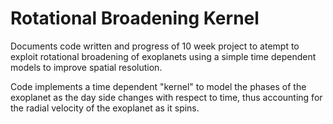 # Rotational Broadening Kernel
Documents code written and progress of 10 week project to atempt to exploit rotational broadening of exoplanets using a simple time dependent models to improve spatial resolution.

Code implements a time dependent "kernel" to model the phases of the exoplanet as the day side changes with respect to time, thus accounting for the radial velocity of the exoplanet as it spins.

